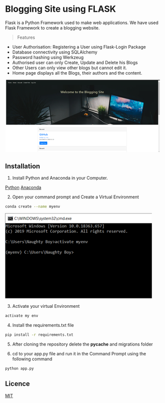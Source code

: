 # Blogging Site using FLASK
Flask is a Python Framework used to make web applications.
We have used Flask Framework to create a blogging website.

>Features
- User Authorisation: Registering a User using Flask-Login Package
- Database connectivity using SQLAlchemy
- Password hashing using Werkzeug
- Authorised user can only Create, Update and Delete his Blogs
- Other Users can only view other blogs but cannot edit it.
- Home page displays all the Blogs, their authors and the content.

![alt txt](https://github.com/pradnyalgandhi/Blogging-Site/blob/master/myproject/static/profile_pics/Picture1.png "Blogging Site")

## Installation

1. Install Python and Anaconda in your Computer.

[Python](https://www.python.org/downloads/)
[Anaconda](https://www.anaconda.com/distribution/)

2. Open your command prompt and Create a Virtual Environment
```bash
conda create --name myenv
```
![alt txt](https://github.com/pradnyalgandhi/Blogging-Site/blob/master/myproject/static/profile_pics/Picture2.png)

3. Activate your virtual Environment
```bash
activate my env
```
4. Install the requirements.txt file
```bash
pip install -r requirements.txt
```

5. After cloning the repository delete the __pycache__ and migrations folder

6. cd to your app.py file and run it in the Command Prompt using the following command
```bash
python app.py
```
## Licence
[MIT](https://choosealicense.com/licenses/mit/)

